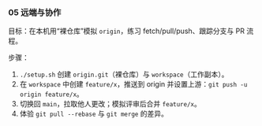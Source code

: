 ### 05 远端与协作

目标：在本机用“裸仓库”模拟 `origin`，练习 fetch/pull/push、跟踪分支与 PR 流程。

步骤：
1) `./setup.sh` 创建 `origin.git`（裸仓库）与 `workspace`（工作副本）。
2) 在 `workspace` 中创建 `feature/x`，推送到 origin 并设置上游：`git push -u origin feature/x`。
3) 切换回 `main`，拉取他人更改；模拟评审后合并 `feature/x`。
4) 体验 `git pull --rebase` 与 `git merge` 的差异。


